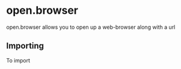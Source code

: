 # open.browser
open.browser allows you to open up a web-browser along with a url

## Importing
To import 